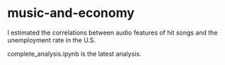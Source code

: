 # music-and-economy
I estimated the correlations between audio features of hit songs and the unemployment rate in the U.S.

complete_analysis.ipynb is the latest analysis.
